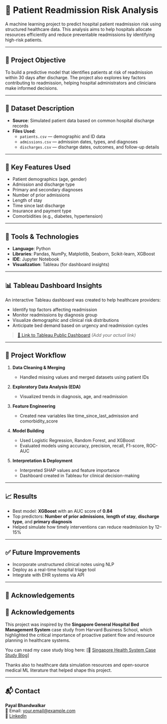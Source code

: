# 🏥 Patient Readmission Risk Analysis

A machine learning project to predict hospital patient readmission risk using structured healthcare data. This analysis aims to help hospitals allocate resources efficiently and reduce preventable readmissions by identifying high-risk patients.

---

## 📌 Project Objective

To build a predictive model that identifies patients at risk of readmission within 30 days after discharge. The project also explores key factors contributing to readmission, helping hospital administrators and clinicians make informed decisions.

---

## 📁 Dataset Description

- **Source**: Simulated patient data based on common hospital discharge records
- **Files Used**:
  - `patients.csv` — demographic and ID data
  - `admissions.csv` — admission dates, types, and diagnoses
  - `discharges.csv` — discharge dates, outcomes, and follow-up details

---

## 🧠 Key Features Used

- Patient demographics (age, gender)
- Admission and discharge type
- Primary and secondary diagnoses
- Number of prior admissions
- Length of stay
- Time since last discharge
- Insurance and payment type
- Comorbidities (e.g., diabetes, hypertension)

---

## 🔧 Tools & Technologies

- **Language**: Python
- **Libraries**: Pandas, NumPy, Matplotlib, Seaborn, Scikit-learn, XGBoost
- **IDE**: Jupyter Notebook
- **Visualization**: Tableau (for dashboard insights)

---

## 📊 Tableau Dashboard Insights

An interactive Tableau dashboard was created to help healthcare providers:
- Identify top factors affecting readmission
- Monitor readmissions by diagnosis group
- Visualize demographic and clinical risk distributions
- Anticipate bed demand based on urgency and readmission cycles

> [🔗 Link to Tableau Public Dashboard](#) *(Add your actual link)*

---

## 🚀 Project Workflow

1. **Data Cleaning & Merging**  
   - Handled missing values and merged datasets using patient IDs

2. **Exploratory Data Analysis (EDA)**  
   - Visualized trends in diagnosis, age, and readmission

3. **Feature Engineering**  
   - Created new variables like time_since_last_admission and comorbidity_score

4. **Model Building**  
   - Used Logistic Regression, Random Forest, and XGBoost
   - Evaluated models using accuracy, precision, recall, F1-score, ROC-AUC

5. **Interpretation & Deployment**  
   - Interpreted SHAP values and feature importance
   - Dashboard created in Tableau for clinical decision-making

---

## 📈 Results

- Best model: **XGBoost** with an AUC score of **0.84**
- Top predictors: **Number of prior admissions**, **length of stay**, **discharge type**, and **primary diagnosis**
- Helped simulate how timely interventions can reduce readmission by 12–15%

---

## ✅ Future Improvements

- Incorporate unstructured clinical notes using NLP
- Deploy as a real-time hospital triage tool
- Integrate with EHR systems via API

---

## 🤝 Acknowledgements

## 🤝 Acknowledgements

This project was inspired by the **Singapore General Hospital Bed Management System** case study from Harvard Business School, which highlighted the critical importance of proactive patient flow and resource planning in healthcare systems.

You can read my case study blog here: [📖 [Singapore Health System Case Study Blog](https://medium.com/@bhandwalkar.payal2001/beyond-the-bed-count-a-data-driven-approach-to-hospital-bed-management-at-singapore-general-0758123f49cf)]

Thanks also to healthcare data simulation resources and open-source medical ML literature that helped shape this project.


---

## 📬 Contact

**Payal Bhandwalkar**  
📧 Email: your.email@example.com  
🔗 [LinkedIn](https://www.linkedin.com/in/your-profile)  

